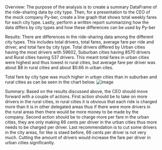 Overview: The purpose of the analysis is to create a summary DataFrame of the ride-sharing data by city type. Then, for a presentation to the CEO of the mock company Py-ber, create a line graph that shows total weekly fares for each city type. Lastly, perform a written report summarizing how the data differs by city types and how these differences can be used by Py-ber

Results:	 There are differences in the ride-sharing data among the different city types. This includes total drivers, total fares, average fare per ride and driver, and total fare by city type. Total drivers differed by Urban cities having the most drivers with 59602, Suburban cities having 8570 drivers and Rural cities having 537 drivers. This meant total fares in urban cities were highest and thus lowest in rural cities, but average fare per driver was about $8 in rural cities and about $0.66 in urban cites.

Total fare by city type was much higher in urban cities than in suburban and rural cities as can be seen in the chart below. 
![image](https://user-images.githubusercontent.com/77651363/187298127-086a5e8a-eeae-4888-99a2-bd17340ed3fd.png)

Summary: Based on the results discussed above, the CEO should move forward with a couple of actions. First action should be to take on more drivers in the rural cities, in rural cities it is obvious that each ride is charged more than it is in other delegated areas thus if there were more drivers in the rural areas then there would be more money to be made by the company. Second action should be to charge more per fare in the urban cities, they are only making 66 cents per driver in the urban cities thus more needs to be charged per driver. Last recommendation is to cut some drivers in the city areas, for like is staed before, 66 cents per driver is not very much. Cutting the amount of drivers would increase the fare per driver in urban cities significantly.
